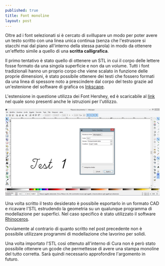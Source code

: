 ```yaml
---
published: true
title: Font monoline
layout: post
---
```

Oltre ad i font selezionati si è cercato di svillupare un modo per poter avere un testo scritto con una linea unica continua (senza che l'estrusore si stacchi mai dal piano all'interno della stessa parola) in modo da ottenere un'effetto simile a quello di una **scritta calligrafica**.

Il primo tentativo è stato quello di ottenere un STL in cui il corpo delle lettere fosse formato da una singola superficie e non da un volume.
Tutti i font tradizionali hanno un proprio corpo che viene scalato in funzione delle proprie dimensioni, è stato possibile ottenere dei testi che fossero formati da una linea di spessore noto a prescindere dal corpo del testo grazie ad un'estenione del software di grafica os [Inkscape](https://inkscape.org/).

L'estensione in questione utilizza dei Font Hershey, ed è scaricabile al [link](http://www.evilmadscientist.com/2011/hershey-text-an-inkscape-extension-for-engraving-fonts/) nel quale sono presenti anche le istruzioni per l'utilizzo.

![testoHershey](https://github.com/Giuzzo/Giuzzo.github.io/blob/master/link_img/21.JPG?raw=true)

Una volta scritto il testo desiderato è possibile esportarlo in un formato CAD e ricavare l'STL estrudendo la geometria su un qualunque programma di modellazione per superfici. Nel caso specifico è stato utilizzato il software [Rhinoceros](https://www.rhino3d.com/it/).

Ovviamente al contrario di quanto scritto nel post precedente non è possibile utilizzare programmi di modellazione che lavorino per solidi.

Una volta importato l'STL così ottenuto all'interno di Cura non è però stato possibile ottenere un gcode che permettesse di avere una stampa monoline del tutto corretta.
Sarà quindi necessario approfondire l'argomento in futuro.
